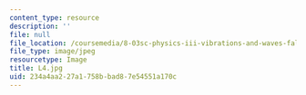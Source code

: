 ```yaml
---
content_type: resource
description: ''
file: null
file_location: /coursemedia/8-03sc-physics-iii-vibrations-and-waves-fall-2016/234a4aa227a1758bbad87e54551a170c_L4.jpg
file_type: image/jpeg
resourcetype: Image
title: L4.jpg
uid: 234a4aa2-27a1-758b-bad8-7e54551a170c
---
```

